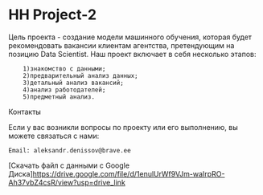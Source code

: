 # HH Project-2
Цель проекта - создание модели машинного обучения, которая будет рекомендовать вакансии клиентам агентства, претендующим на позицию Data Scientist.
Наш проект включает в себя несколько этапов:

        1)знакомство с данными;
        2)предварительный анализ данных;
        3)детальный анализ вакансий;
        4)анализ работодателей;
        5)предметный анализ.

Контакты

Если у вас возникли вопросы по проекту или его выполнению, вы можете связаться с нами:

    Email: aleksandr.denissov@brave.ee
    
[Скачать файл с данными с Google Диска]https://drive.google.com/file/d/1enulUrWf9VJm-waIrpRO-Ah37vbZ4csR/view?usp=drive_link
